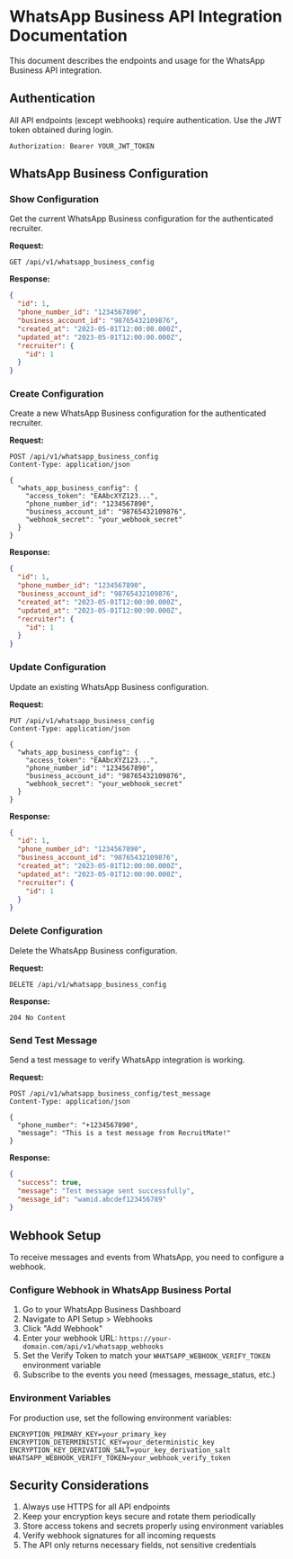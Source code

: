 # WhatsApp Business API Integration Documentation

This document describes the endpoints and usage for the WhatsApp Business API integration.

## Authentication

All API endpoints (except webhooks) require authentication. Use the JWT token obtained during login.

```
Authorization: Bearer YOUR_JWT_TOKEN
```

## WhatsApp Business Configuration

### Show Configuration

Get the current WhatsApp Business configuration for the authenticated recruiter.

**Request:**
```
GET /api/v1/whatsapp_business_config
```

**Response:**
```json
{
  "id": 1,
  "phone_number_id": "1234567890",
  "business_account_id": "98765432109876",
  "created_at": "2023-05-01T12:00:00.000Z",
  "updated_at": "2023-05-01T12:00:00.000Z",
  "recruiter": {
    "id": 1
  }
}
```

### Create Configuration

Create a new WhatsApp Business configuration for the authenticated recruiter.

**Request:**
```
POST /api/v1/whatsapp_business_config
Content-Type: application/json

{
  "whats_app_business_config": {
    "access_token": "EAAbcXYZ123...",
    "phone_number_id": "1234567890",
    "business_account_id": "98765432109876",
    "webhook_secret": "your_webhook_secret"
  }
}
```

**Response:**
```json
{
  "id": 1,
  "phone_number_id": "1234567890",
  "business_account_id": "98765432109876",
  "created_at": "2023-05-01T12:00:00.000Z",
  "updated_at": "2023-05-01T12:00:00.000Z",
  "recruiter": {
    "id": 1
  }
}
```

### Update Configuration

Update an existing WhatsApp Business configuration.

**Request:**
```
PUT /api/v1/whatsapp_business_config
Content-Type: application/json

{
  "whats_app_business_config": {
    "access_token": "EAAbcXYZ123...",
    "phone_number_id": "1234567890",
    "business_account_id": "98765432109876",
    "webhook_secret": "your_webhook_secret"
  }
}
```

**Response:**
```json
{
  "id": 1,
  "phone_number_id": "1234567890",
  "business_account_id": "98765432109876",
  "created_at": "2023-05-01T12:00:00.000Z",
  "updated_at": "2023-05-01T12:00:00.000Z",
  "recruiter": {
    "id": 1
  }
}
```

### Delete Configuration

Delete the WhatsApp Business configuration.

**Request:**
```
DELETE /api/v1/whatsapp_business_config
```

**Response:**
```
204 No Content
```

### Send Test Message

Send a test message to verify WhatsApp integration is working.

**Request:**
```
POST /api/v1/whatsapp_business_config/test_message
Content-Type: application/json

{
  "phone_number": "+1234567890",
  "message": "This is a test message from RecruitMate!"
}
```

**Response:**
```json
{
  "success": true,
  "message": "Test message sent successfully",
  "message_id": "wamid.abcdef123456789"
}
```

## Webhook Setup

To receive messages and events from WhatsApp, you need to configure a webhook.

### Configure Webhook in WhatsApp Business Portal

1. Go to your WhatsApp Business Dashboard
2. Navigate to API Setup > Webhooks
3. Click "Add Webhook"
4. Enter your webhook URL: `https://your-domain.com/api/v1/whatsapp_webhooks`
5. Set the Verify Token to match your `WHATSAPP_WEBHOOK_VERIFY_TOKEN` environment variable
6. Subscribe to the events you need (messages, message_status, etc.)

### Environment Variables

For production use, set the following environment variables:

```
ENCRYPTION_PRIMARY_KEY=your_primary_key
ENCRYPTION_DETERMINISTIC_KEY=your_deterministic_key
ENCRYPTION_KEY_DERIVATION_SALT=your_key_derivation_salt
WHATSAPP_WEBHOOK_VERIFY_TOKEN=your_webhook_verify_token
```

## Security Considerations

1. Always use HTTPS for all API endpoints
2. Keep your encryption keys secure and rotate them periodically
3. Store access tokens and secrets properly using environment variables
4. Verify webhook signatures for all incoming requests
5. The API only returns necessary fields, not sensitive credentials 